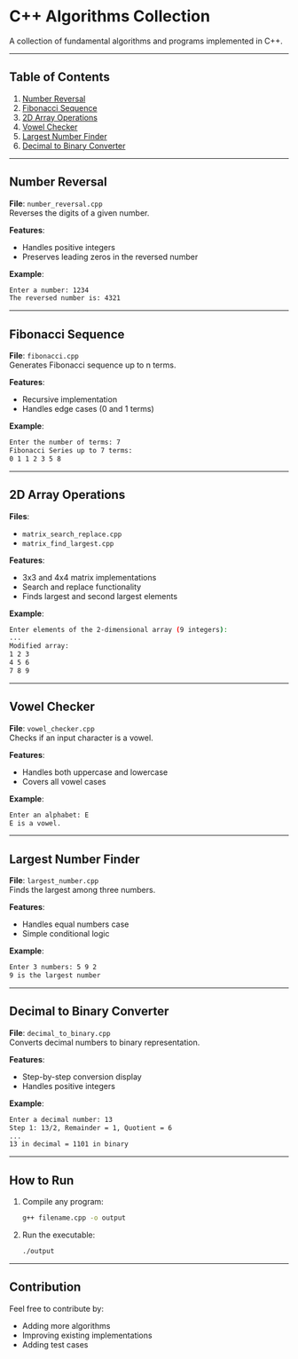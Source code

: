 # C++ Algorithms Collection

A collection of fundamental algorithms and programs implemented in C++.

---

## Table of Contents
1. [Number Reversal](#number-reversal)
2. [Fibonacci Sequence](#fibonacci-sequence)
3. [2D Array Operations](#2d-array-operations)
4. [Vowel Checker](#vowel-checker)
5. [Largest Number Finder](#largest-number-finder)
6. [Decimal to Binary Converter](#decimal-to-binary-converter)

---

## Number Reversal
**File**: `number_reversal.cpp`  
Reverses the digits of a given number.

**Features**:
- Handles positive integers
- Preserves leading zeros in the reversed number

**Example**:
```bash
Enter a number: 1234
The reversed number is: 4321
```

---

## Fibonacci Sequence
**File**: `fibonacci.cpp`  
Generates Fibonacci sequence up to n terms.

**Features**:
- Recursive implementation
- Handles edge cases (0 and 1 terms)

**Example**:
```bash
Enter the number of terms: 7
Fibonacci Series up to 7 terms:
0 1 1 2 3 5 8
```

---

## 2D Array Operations
**Files**:
- `matrix_search_replace.cpp`
- `matrix_find_largest.cpp`

**Features**:
- 3x3 and 4x4 matrix implementations
- Search and replace functionality
- Finds largest and second largest elements

**Example**:
```bash
Enter elements of the 2-dimensional array (9 integers):
...
Modified array:
1 2 3
4 5 6
7 8 9
```

---

## Vowel Checker
**File**: `vowel_checker.cpp`  
Checks if an input character is a vowel.

**Features**:
- Handles both uppercase and lowercase
- Covers all vowel cases

**Example**:
```bash
Enter an alphabet: E
E is a vowel.
```

---

## Largest Number Finder
**File**: `largest_number.cpp`  
Finds the largest among three numbers.

**Features**:
- Handles equal numbers case
- Simple conditional logic

**Example**:
```bash
Enter 3 numbers: 5 9 2
9 is the largest number
```

---

## Decimal to Binary Converter
**File**: `decimal_to_binary.cpp`  
Converts decimal numbers to binary representation.

**Features**:
- Step-by-step conversion display
- Handles positive integers

**Example**:

```bash
Enter a decimal number: 13
Step 1: 13/2, Remainder = 1, Quotient = 6
...
13 in decimal = 1101 in binary
```

---

## How to Run
1. Compile any program:
   ```bash
   g++ filename.cpp -o output
   ```
2. Run the executable:
   ```bash
   ./output
   ```

---

## Contribution
Feel free to contribute by:
- Adding more algorithms
- Improving existing implementations
- Adding test cases

```
